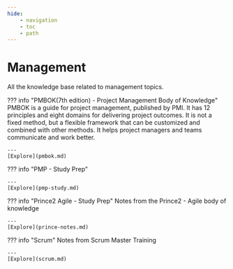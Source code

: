 ```yaml
---
hide:
    - navigation
    - toc
    - path
---
```


# Management 

All the knowledge base related to management topics.

??? info "PMBOK(7th edition) - Project Management Body of Knowledge"
    PMBOK is a guide for project management, published by PMI. It has 12 principles and eight domains for delivering project outcomes. It is not a fixed method, but a flexible framework that can be customized and combined with other methods. It helps project managers and teams communicate and work better.
    
    ---
    [Explore](pmbok.md)


??? info "PMP - Study Prep"
    
    ---
    [Explore](pmp-study.md)

??? info "Prince2 Agile - Study Prep"
    Notes from the Prince2 - Agile body of knowledge

    ---
    [Explore](prince-notes.md)

??? info "Scrum"
    Notes from Scrum Master Training

    ---
    [Explore](scrum.md)